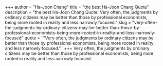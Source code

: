 +++
author = "Ha-Joon Chang"
title = "the best Ha-Joon Chang Quote"
description = "the best Ha-Joon Chang Quote: Very often, the judgments by ordinary citizens may be better than those by professional economists, being more rooted in reality and less narrowly focused."
slug = "very-often-the-judgments-by-ordinary-citizens-may-be-better-than-those-by-professional-economists-being-more-rooted-in-reality-and-less-narrowly-focused"
quote = '''Very often, the judgments by ordinary citizens may be better than those by professional economists, being more rooted in reality and less narrowly focused.'''
+++
Very often, the judgments by ordinary citizens may be better than those by professional economists, being more rooted in reality and less narrowly focused.

